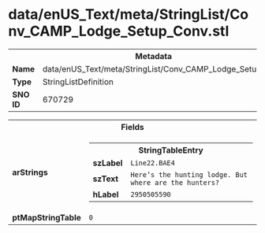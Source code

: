 <h1>data/enUS_Text/meta/StringList/Conv_CAMP_Lodge_Setup_Conv.stl</h1><table><tr><th colspan="100%">Metadata</th></tr><tr><td><b>Name</b></td><td>data/enUS_Text/meta/StringList/Conv_CAMP_Lodge_Setup_Conv.stl</td></tr><tr><td><b>Type</b></td><td>StringListDefinition</td></tr><tr><td><b>SNO ID</b></td><td>670729</td></tr></table>

<table><tr><th colspan="100%">Fields</th></tr><tr><td><b>arStrings</b></td><td><table><tr><th colspan="100%">StringTableEntry</th></tr><tr><td><b>szLabel</b></td><td><code>Line22.BAE4</code></td></tr><tr><td><b>szText</b></td><td><code>Here’s the hunting lodge. But where are the hunters?</code></td></tr><tr><td><b>hLabel</b></td><td><code>2950505590</code></td></tr></table>


</td></tr><tr><td><b>ptMapStringTable</b></td><td><code>0</code></td></tr></table>

